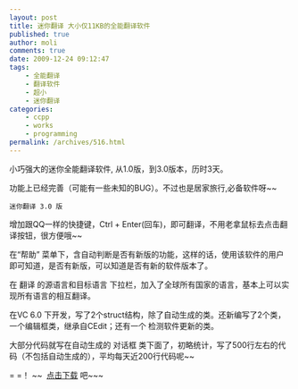 ```yaml
---
layout: post
title: 迷你翻译 大小仅11KB的全能翻译软件
published: true
author: moli
comments: true
date: 2009-12-24 09:12:47
tags:
    - 全能翻译
    - 翻译软件
    - 超小
    - 迷你翻译
categories:
    - ccpp
    - works
    - programming
permalink: /archives/516.html
---
```

小巧强大的迷你全能翻译软件, 从1.0版，到3.0版本，历时3天。

功能上已经完善（可能有一些未知的BUG）。不过也是居家旅行,必备软件呀~~


  
  
  
    迷你翻译 3.0 版
  
增加跟QQ一样的快捷键，Ctrl + Enter(回车)，即可翻译，不用老拿鼠标去点击翻译按钮，很方便哦~~

在“帮助” 菜单下，含自动判断是否有新版的功能，这样的话，使用该软件的用户即可知道，是否有新版，可以知道是否有新的软件版本了。

在 翻译 的源语言和目标语言 下拉栏，加入了全球所有国家的语言，基本上可以实现所有语言的相互翻译。

在VC 6.0 下开发，写了2个struct结构，除了自动生成的类。还新编写了2个类，一个编辑框类，继承自CEdit；还有一个 检测软件更新的类。

大部分代码就写在自动生成的 对话框 类下面了，初略统计，写了500行左右的代码（不包括自动生成的），平均每天近200行代码呢~~

= =！ ~~  [点击下载][1] 吧~~~

 [1]: http://molisoft.googlecode.com/files/MiniTranslate.7z